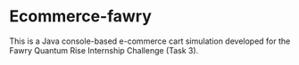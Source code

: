 # Ecommerce-fawry
This is a Java console-based e-commerce cart simulation developed for the Fawry Quantum Rise Internship Challenge (Task 3).

